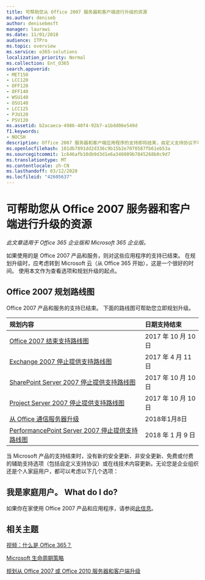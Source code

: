 ```yaml
---
title: 可帮助您从 Office 2007 服务器和客户端进行升级的资源
ms.author: deniseb
author: denisebmsft
manager: laurawi
ms.date: 11/01/2018
audience: ITPro
ms.topic: overview
ms.service: o365-solutions
localization_priority: Normal
ms.collection: Ent_O365
search.appverid:
- MET150
- LCC120
- OFF120
- OFF140
- WSU140
- OSU140
- LCC125
- PJU120
- PSV120
ms.assetid: b2acaeca-4986-40f4-92b7-a1bdd06e549d
f1.keywords:
- NOCSH
description: Office 2007 服务器和客户端应用程序的支持即将结束，自定义支持协议不可用。 使用本文立即开始规划升级。
ms.openlocfilehash: 101db7891dd2d336c9b15b2e7070587fb61eb53a
ms.sourcegitcommit: 1c646afb10db9d3d1e6a346089b7845268b0c9d7
ms.translationtype: MT
ms.contentlocale: zh-CN
ms.lasthandoff: 03/12/2020
ms.locfileid: "42605637"
---
```

# <a name="resources-to-help-you-upgrade-from-office-2007-servers-and-clients"></a>可帮助您从 Office 2007 服务器和客户端进行升级的资源

*此文章适用于 Office 365 企业版和 Microsoft 365 企业版。*

如果使用的是 Office 2007 产品和服务，则对这些应用程序的支持已结束。 在规划升级时，应考虑转到 Microsoft 云（从 Office 365 开始），这是一个很好的时间。 使用本文作为查看选项和规划升级的起点。
      
## <a name="office-2007-planning-roadmaps"></a>Office 2007 规划路线图
  
Office 2007 产品和服务的支持已结束。 下面的路线图可帮助您立即规划升级。

|**规划内容**|**日期支持结束**|
|:-----|:-----|
|[Office 2007 结束支持路线图](https://docs.microsoft.com/DeployOffice/office-2007-end-support-roadmap) <br/> |2017 年 10 月 10 日  <br/> |
|[Exchange 2007 停止提供支持路线图](exchange-2007-end-of-support.md) <br/> |2017 年 4 月 11 日  <br/> |
|[SharePoint Server 2007 停止提供支持路线图](sharepoint-2007-end-of-support.md) <br/> |2017 年 10 月 10 日  <br/> |
|[Project Server 2007 停止提供支持路线图](project-server-2007-end-of-support.md) <br/> |2017 年 10 月 10 日  <br/> |
|[从 Office 通信服务器升级](https://docs.microsoft.com/SkypeForBusiness/plan-your-deployment/upgrade) <br/> |2018年1月8日  <br/> |
|[PerformancePoint Server 2007 停止提供支持路线图](pps-2007-end-of-support.md) <br/> |2018 年 1 月 9 日  <br/> |
   
当 Microsoft 产品的支持结束时，没有新的安全更新、非安全更新、免费或付费的辅助支持选项（包括自定义支持协议）或在线技术内容更新。无论您是企业组织还是个人家庭用户，都可以考虑以下几个选项：

## <a name="im-a-home-user-what-do-i-do"></a>我是家庭用户。 What do I do?

如果你在家使用 Office 2007 产品和应用程序，请参阅[此信息](plan-upgrade-previous-versions-office.md#im-a-home-user-what-do-i-do)。
     
## <a name="related-topics"></a>相关主题

[视频：什么是 Office 365？](https://support.office.com/article/847caf12-2589-452c-8aca-1c009797678b.aspx)
  
[Microsoft 生命周期策略](https://go.microsoft.com/fwlink/?linkid=865200)

[规划从 Office 2007 或 Office 2010 服务器和客户端升级](plan-upgrade-previous-versions-office.md)
  

